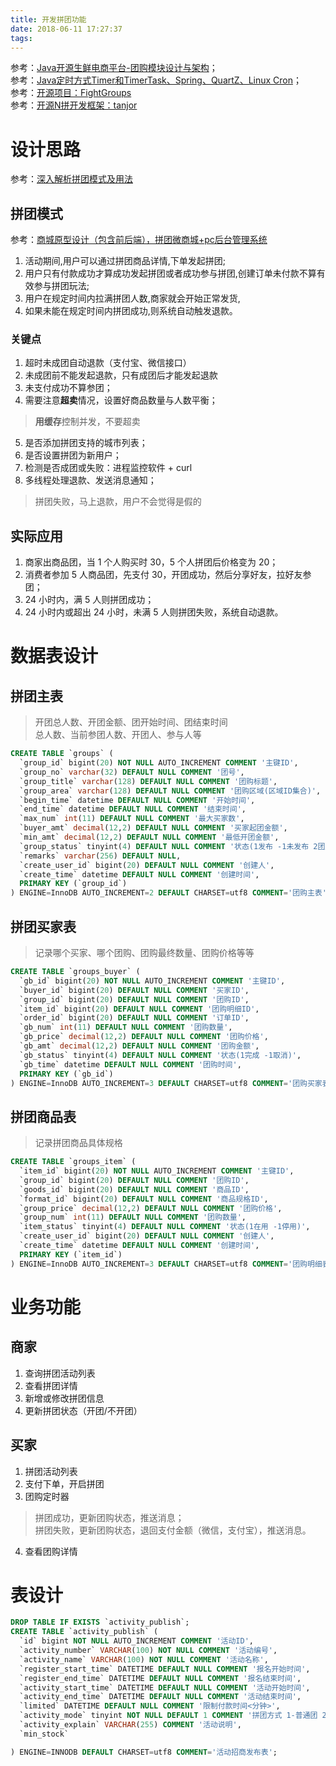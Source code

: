 ```yaml
---
title: 开发拼团功能
date: 2018-06-11 17:27:37
tags:
---
```


参考：[Java开源生鲜电商平台-团购模块设计与架构](http://www.cnblogs.com/jurendage/p/9098368.html)；  
参考：[Java定时方式Timer和TimerTask、Spring、QuartZ、Linux Cron](https://www.kancloud.cn/digest/java-travel/159427)；  
参考：[开源项目：FightGroups](https://gitee.com/guinong/FightGroups)  
参考：[开源N拼开发框架：tanjor](https://gitee.com/l2iu/tanjor/tree/master/tanjor)

# 设计思路  

参考：[深入解析拼团模式及用法](http://www.woshipm.com/evaluating/650989.html)  

## 拼团模式  

参考：[商城原型设计（包含前后端），拼团微商城+pc后台管理系统](http://www.pmdaniu.com/rp/detail/35847?page=15)  
 
1. 活动期间,用户可以通过拼团商品详情,下单发起拼团;   
2. 用户只有付款成功才算成功发起拼团或者成功参与拼团,创建订单未付款不算有效参与拼团玩法;   
3. 用户在规定时间内拉满拼团人数,商家就会开始正常发货,   
4. 如果未能在规定时间内拼团成功,则系统自动触发退款。  

### 关键点    

1. 超时未成团自动退款（支付宝、微信接口）  
2. 未成团前不能发起退款，只有成团后才能发起退款  
3. 未支付成功不算参团；  
4. 需要注意**超卖**情况，设置好商品数量与人数平衡；   
> **用缓存**控制并发，不要超卖  

5. 是否添加拼团支持的城市列表；  
6. 是否设置拼团为新用户； 
7. 检测是否成团或失败：进程监控软件 + curl   
8. 多线程处理退款、发送消息通知；  
> 拼团失败，马上退款，用户不会觉得是假的  


## 实际应用  

1. 商家出商品团，当 1 个人购买时 30，5 个人拼团后价格变为 20；   
2. 消费者参加 5 人商品团，先支付 30，开团成功，然后分享好友，拉好友参团；  
3. 24 小时内，满 5 人则拼团成功；  
4. 24 小时内或超出 24 小时，未满 5 人则拼团失败，系统自动退款。  
  

# 数据表设计  

## 拼团主表  

> 开团总人数、开团金额、团开始时间、团结束时间   
> 总人数、当前参团人数、开团人、参与人等  

```sql
CREATE TABLE `groups` (
  `group_id` bigint(20) NOT NULL AUTO_INCREMENT COMMENT '主键ID',
  `group_no` varchar(32) DEFAULT NULL COMMENT '团号',
  `group_title` varchar(128) DEFAULT NULL COMMENT '团购标题',
  `group_area` varchar(128) DEFAULT NULL COMMENT '团购区域(区域ID集合)',
  `begin_time` datetime DEFAULT NULL COMMENT '开始时间',
  `end_time` datetime DEFAULT NULL COMMENT '结束时间',
  `max_num` int(11) DEFAULT NULL COMMENT '最大买家数',
  `buyer_amt` decimal(12,2) DEFAULT NULL COMMENT '买家起团金额',
  `min_amt` decimal(12,2) DEFAULT NULL COMMENT '最低开团金额',
  `group_status` tinyint(4) DEFAULT NULL COMMENT '状态(1发布 -1未发布 2团成 3未团成)',
  `remarks` varchar(256) DEFAULT NULL,
  `create_user_id` bigint(20) DEFAULT NULL COMMENT '创建人',
  `create_time` datetime DEFAULT NULL COMMENT '创建时间',
  PRIMARY KEY (`group_id`)
) ENGINE=InnoDB AUTO_INCREMENT=2 DEFAULT CHARSET=utf8 COMMENT='团购主表';
```

## 拼团买家表  

> 记录哪个买家、哪个团购、团购最终数量、团购价格等等  

```sql
CREATE TABLE `groups_buyer` (
  `gb_id` bigint(20) NOT NULL AUTO_INCREMENT COMMENT '主键ID',
  `buyer_id` bigint(20) DEFAULT NULL COMMENT '买家ID',
  `group_id` bigint(20) DEFAULT NULL COMMENT '团购ID',
  `item_id` bigint(20) DEFAULT NULL COMMENT '团购明细ID',
  `order_id` bigint(20) DEFAULT NULL COMMENT '订单ID',
  `gb_num` int(11) DEFAULT NULL COMMENT '团购数量',
  `gb_price` decimal(12,2) DEFAULT NULL COMMENT '团购价格',
  `gb_amt` decimal(12,2) DEFAULT NULL COMMENT '团购金额',
  `gb_status` tinyint(4) DEFAULT NULL COMMENT '状态(1完成 -1取消)',
  `gb_time` datetime DEFAULT NULL COMMENT '团购时间',
  PRIMARY KEY (`gb_id`)
) ENGINE=InnoDB AUTO_INCREMENT=3 DEFAULT CHARSET=utf8 COMMENT='团购买家表';
```

## 拼团商品表  

> 记录拼团商品具体规格  

```sql
CREATE TABLE `groups_item` (
  `item_id` bigint(20) NOT NULL AUTO_INCREMENT COMMENT '主键ID',
  `group_id` bigint(20) DEFAULT NULL COMMENT '团购ID',
  `goods_id` bigint(20) DEFAULT NULL COMMENT '商品ID',
  `format_id` bigint(20) DEFAULT NULL COMMENT '商品规格ID',
  `group_price` decimal(12,2) DEFAULT NULL COMMENT '团购价格',
  `group_num` int(11) DEFAULT NULL COMMENT '团购数量',
  `item_status` tinyint(4) DEFAULT NULL COMMENT '状态(1在用 -1停用)',
  `create_user_id` bigint(20) DEFAULT NULL COMMENT '创建人',
  `create_time` datetime DEFAULT NULL COMMENT '创建时间',
  PRIMARY KEY (`item_id`)
) ENGINE=InnoDB AUTO_INCREMENT=3 DEFAULT CHARSET=utf8 COMMENT='团购明细表';
```

# 业务功能   

## 商家   

1. 查询拼团活动列表   
2. 查看拼团详情  
3. 新增或修改拼团信息   
4. 更新拼团状态（开团/不开团）  

## 买家   

1. 拼团活动列表   
2. 支付下单，开启拼团   
3. 团购定时器  
> 拼团成功，更新团购状态，推送消息；   
> 拼团失败，更新团购状态，退回支付金额（微信，支付宝），推送消息。  

4. 查看团购详情   

# 表设计

```sql
DROP TABLE IF EXISTS `activity_publish`;
CREATE TABLE `activity_publish` (
  `id` bigint NOT NULL AUTO_INCREMENT COMMENT '活动ID',
  `activity_number` VARCHAR(100) NOT NULL COMMENT '活动编号',
  `activity_name` VARCHAR(100) NOT NULL COMMENT '活动名称',
  `register_start_time` DATETIME DEFAULT NULL COMMENT '报名开始时间',
  `register_end_time` DATETIME DEFAULT NULL COMMENT '报名结束时间',
  `activity_start_time` DATETIME DEFAULT NULL COMMENT '活动开始时间',
  `activity_end_time` DATETIME DEFAULT NULL COMMENT '活动结束时间',
  `limited` DATETIME DEFAULT NULL COMMENT '限制付款时间<分钟>',
  `activity_mode` tinyint NOT NULL DEFAULT 1 COMMENT '拼团方式 1-普通团 2-阶梯团 3-新增团',
  `activity_explain` VARCHAR(255) COMMENT '活动说明',
  `min_stock` 

) ENGINE=INNODB DEFAULT CHARSET=utf8 COMMENT='活动招商发布表';
```
